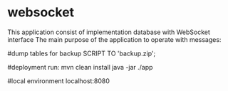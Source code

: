 # websocket
This application consist of implementation database with WebSocket interface
The main purpose of the application to operate with messages:

#dump tables for backup
SCRIPT TO 'backup.zip';

#deployment run:
mvn clean install
java -jar ./app

#local environment
localhost:8080



